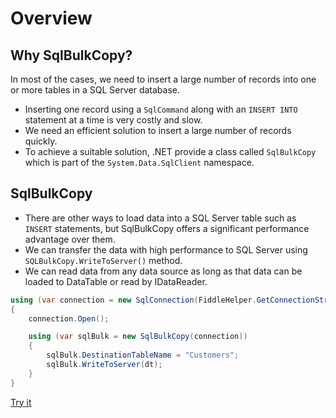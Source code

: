 # Overview

## Why SqlBulkCopy?

In most of the cases, we need to insert a large number of records into one or more tables in a SQL Server database.

 - Inserting one record using a `SqlCommand` along with an `INSERT INTO` statement at a time is very costly and slow. 
 - We need an efficient solution to insert a large number of records quickly.
 - To achieve a suitable solution, .NET provide a class called `SqlBulkCopy` which is part of the `System.Data.SqlClient` namespace. 

## SqlBulkCopy


 - There are other ways to load data into a SQL Server table such as `INSERT` statements, but SqlBulkCopy offers a significant performance advantage over them.
 - We can transfer the data with high performance to SQL Server using `SQLBulkCopy.WriteToServer()` method.
 - We can read data from any data source as long as that data can be loaded to DataTable or read by IDataReader.

```csharp
using (var connection = new SqlConnection(FiddleHelper.GetConnectionStringSqlServer()))
{
    connection.Open();

    using (var sqlBulk = new SqlBulkCopy(connection))
    {
        sqlBulk.DestinationTableName = "Customers";
        sqlBulk.WriteToServer(dt);
    }
}
```

[Try it](https://dotnetfiddle.net/RcnxSe)

